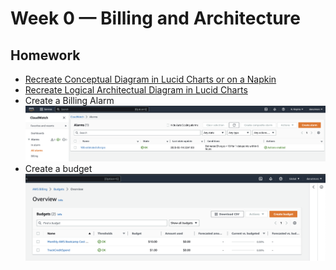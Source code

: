 # Week 0 — Billing and Architecture

## Homework

- [Recreate Conceptual Diagram in Lucid Charts or on a Napkin](https://lucid.app/lucidchart/719a4347-86e4-4d16-a130-11278ee13262/view)
- [Recreate Logical Architectual Diagram in Lucid Charts](https://lucid.app/documents/view/beb5587b-1f0a-40b5-ae94-c52da8256579)
- Create a Billing Alarm
![Create a billing alarm](./assets/BillingAlarm.png "Billing Alarm")
- Create a budget
![Create a budget](./assets/Budgets.png "Budgets")
